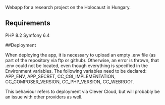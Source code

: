 Webapp for a research project on the Holocaust in Hungary.

## Requirements

PHP 8.2 
Symfony 6.4

##Deployment

When deploying the app, it is necessary to upload an empty .env file (as part of the repository via ftp or github). Otherwise, an error is thrown, that .env could not be located, even though everything is specified in the Environment variables.
The following variables need to be declared: APP_ENV, APP_SECRET, CC_CGI_IMPLEMENTATION, CC_COMPOSER_VERSION, CC_PHP_VERSION, CC_WEBROOT.

This behaviour refers to deployment via Clever Cloud, but will probably be an issue with other providers as well.
